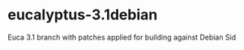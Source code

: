 eucalyptus-3.1debian
====================

Euca 3.1 branch with patches applied for building against Debian Sid